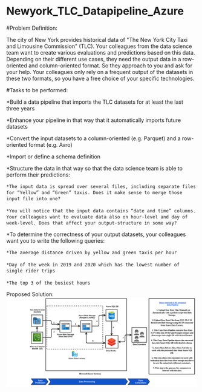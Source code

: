 # Newyork_TLC_Datapipeline_Azure


#Problem Definition:

The city of New York provides historical data of "The New York City Taxi and Limousine Commission" (TLC). Your colleagues from the data science team want to create various evaluations and predictions based on this data. Depending on their different use cases, they need the output data in a row-oriented and column-oriented format. So they approach to you and ask for your help. Your colleagues only rely on a frequent output of the datasets in these two formats, so you have a free choice of your specific technologies.

#Tasks to be performed:

*Build a data pipeline that imports the TLC datasets for at least the last three years

*Enhance your pipeline in that way that it automatically imports future datasets

*Convert the input datasets to a column-oriented (e.g. Parquet) and a row-oriented format (e.g. Avro)

*Import or define a schema definition

*Structure the data in that way so that the data science team is able to perform their predictions:

	*The input data is spread over several files, including separate files for “Yellow” and “Green” taxis. Does it make sense to merge those input file into one?

	*You will notice that the input data contains “date and time” columns. Your colleagues want to evaluate data also on hour-level and day of week-level. Does that affect your output-structure in some way?

*To determine the correctness of your output datasets, your colleagues want you to write the following queries:

 	*The average distance driven by yellow and green taxis per hour

 	*Day of the week in 2019 and 2020 which has the lowest number of single rider trips

 	*The top 3 of the busiest hours
 	
Proposed Solution:
![](https://github.com/venu1807/Newyork_TLC_Datapiepeline_Azure/blob/main/Newyork_TLC_Dataset_Azure.png)
